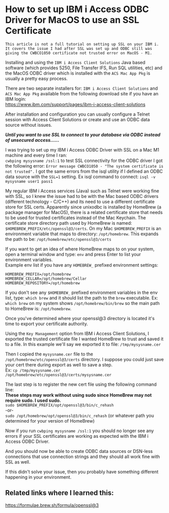 # How to set up IBM i Access ODBC Driver for MacOS to use an SSL Certificate 
```This article is not a full tutorial on setting up SSL on your IBM i. It covers the issue I had after SSL was set up and ODBC still was giving the CWBCO1050 certificate not trusted error on MacOS - M1.```

Installing and using the ```IBM i Access Client Solutions``` Java based software (which provides 5250, File Transfer IFS, Run SQL utilities, etc) and the MacOS ODBC driver which is installed with the ```ACS Mac App Pkg``` is usually a pretty easy process.    

There are two separate installers for: ```IBM i Access Client Solutions``` and ```ACS Mac App Pkg``` available from the following download site if you have an IBM login:    
https://www.ibm.com/support/pages/ibm-i-access-client-solutions   

After installation and configuration you can usually configure a Telnet session with Access Client Solutions or create and use an ODBC data source without issues.   

***Until you want to use SSL to connect to your database via ODBC instead of unsecured access......***

I was trying to set up my IBM i Access ODBC Driver with SSL on a Mac M1 machine and every time I ran:   
```cwbping mysysname /ssl:1``` to test SSL connectivity for the ODBC driver I got the following error: ```Error message CWBCO1050 - "The system certificate is not trusted".``` I got the same errors from the isql utility if I defined an ODBC data source with the ```SSL=1``` setting. Ex isql command to connect: ```isql -v mysysname user1 pass1```  

My regular IBM i Access services (Java) such as Telnet were working fine with SSL, so I knew the issue had to be with the Mac based ODBC drivers (different technology - C/C++) and its need to use a different certificate store for SSL certs. Apparently since unixodbc is installed by HomeBrew (a package manager for MacOS), there is a related certificate store that needs to be used for trusted certificates instead of the Mac Keychain. The certificate store directory path used by HomeBrew is named: ```$HOMEBREW_PREFIX/etc/openssl@3/certs```. On my Mac ```$HOMEBREW_PREFIX``` is an environment variable that maps to directory: ```/opt/homebrew```. This expands the path to be: ```/opt/homebrew/etc/openssl@3/certs```

If you want to get an idea of where HomeBrew maps to on your system, open a terminal window and type: ```env``` and press Enter to list your environment variables.    
Example env list if you have any ```HOMEBREW_``` prefixed environment settings:
```
HOMEBREW_PREFIX=/opt/homebrew
HOMEBREW_CELLAR=/opt/homebrew/Cellar
HOMEBREW_REPOSITORY=/opt/homebrew
```   

If you don't see any ```$HOMEBREW_``` prefixed environment variables in the env list, type: ```which brew``` and it should list the path to the ```brew``` executable. Ex: ```which brew``` on my system shows ```/opt/homebrew/bin/brew``` so the main path to HomeBrew is: ```/opt/homebrew```.   

Once you've determined where your openssl@3 directory is located it's time to export your certificate authority.    

Using the ```Key Management``` option from IBM i Access Client Solutions, I exported the trusted certificate file I wanted HomeBrew to trust and saved it to a file. In this example we'll say we exported it to file: ```/tmp/mysysname.cer```    

Then I copied the ```mysysname.cer``` file to the ```/opt/homebrew/etc/openssl@3/certs``` directory. I suppose you could just save your cert there during export as well to save a step.    
Ex: ```cp /tmp/mysysname.cer /opt/homebrew/etc/openssl@3/certs/mysysname.cer``` 

The last step is to register the new cert file using the following command line:   
**These steps may work without using sudo since HomeBrew may not require sudo. I used sudo.**    
```sudo $HOMEBREW_PREFIX/opt/openssl@3/bin/c_rehash```     
-or-   
```sudo /opt/homebrew/opt/openssl@3/bin/c_rehash``` (or whatever path you determined for your version of HomeBrew)     


Now if you run ```cwbping mysysname /ssl:1``` you should no longer see any errors if your SSL certificates are working as expected with the IBM i Access ODBC Driver.    

And you should now be able to create ODBC data sources or DSN-less connections that use connection strings and they should all work fine with SSL as well.    

If this didn't solve your issue, then you probably have something different happening in your environment.   

## Related links where I learned this: 
https://formulae.brew.sh/formula/openssl@3
